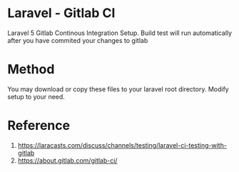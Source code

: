 # Laravel - Gitlab CI

Laravel 5 Gitlab Continous Integration Setup. Build test will run automatically after you have commited your changes to gitlab

# Method

You may download or copy these files to your laravel root directory. Modify setup to your need.

# Reference

1. https://laracasts.com/discuss/channels/testing/laravel-ci-testing-with-gitlab
2. https://about.gitlab.com/gitlab-ci/
